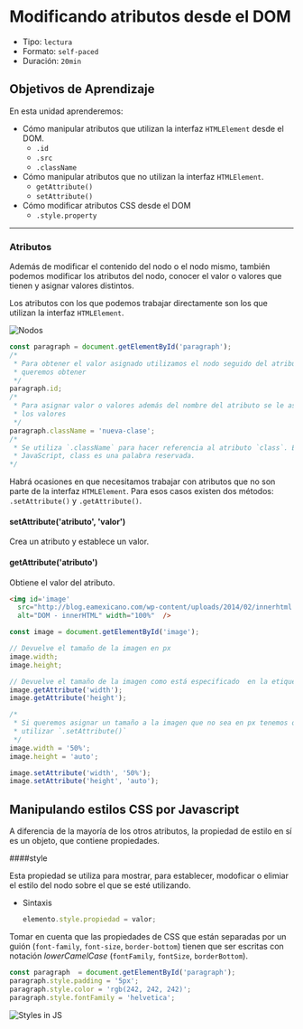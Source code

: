 # Modificando atributos desde el DOM

- Tipo: `lectura`
- Formato: `self-paced`
- Duración: `20min`

## Objetivos de Aprendizaje

En esta unidad aprenderemos:

- Cómo manipular atributos que utilizan la interfaz `HTMLElement` desde el DOM.
  * `.id`
  * `.src`
  * `.className`
- Cómo manipular atributos que no utilizan la interfaz `HTMLElement`.
  * `getAttribute()`
  * `setAttribute()`
- Cómo modificar atributos CSS desde el DOM
  * `.style.property`
***


### Atributos

Además de modificar el contenido del nodo o el nodo mismo, también podemos modificar
los atributos del nodo, conocer el valor o valores que tienen y asignar valores
distintos.

Los atributos con los que podemos trabajar directamente son los que utilizan la
interfaz `HTMLElement`.

![Nodos](http://blog.eamexicano.com/wp-content/uploads/2014/02/atributos.png)

```javascript
const paragraph = document.getElementById('paragraph');
/*
 * Para obtener el valor asignado utilizamos el nodo seguido del atributo que
 * queremos obtener
 */
paragraph.id;
/*
 * Para asignar valor o valores además del nombre del atributo se le asigna el o
 * los valores
 */
paragraph.className = 'nueva-clase';
/*
 * Se utiliza `.className` para hacer referencia al atributo `class`. En
 * JavaScript, class es una palabra reservada.
*/
```

Habrá ocasiones en que necesitamos trabajar con atributos que no son parte de
la interfaz `HTMLElement`. Para esos casos existen dos métodos: `.setAttribute()`
y `.getAttribute()`.

#### setAttribute('atributo', 'valor')

Crea un atributo y establece un valor.

#### getAttribute('atributo')

Obtiene el valor del atributo.

```html
<img id='image'
  src="http://blog.eamexicano.com/wp-content/uploads/2014/02/innerhtml.png"
  alt="DOM - innerHTML" width="100%"  />
```

```javascript
const image = document.getElementById('image');

// Devuelve el tamaño de la imagen en px
image.width;
image.height;

// Devuelve el tamaño de la imagen como está especificado  en la etiqueta
image.getAttribute('width');
image.getAttribute('height');

/*
 * Si queremos asignar un tamaño a la imagen que no sea en px tenemos que
 * utilizar `.setAttribute()`
 */
image.width = '50%';
image.height = 'auto';

image.setAttribute('width', '50%');
image.setAttribute('height', 'auto');
```

## Manipulando estilos CSS por Javascript

A diferencia de la mayoría de los otros atributos, la propiedad de estilo en sí es un objeto, que contiene propiedades.

####style

Esta propiedad se utiliza para mostrar, para establecer, modoficar o elimiar el estilo del nodo
sobre el que se esté utilizando.

- Sintaxis

  ```javascript
  elemento.style.propiedad = valor;
  ```

Tomar en cuenta que las propiedades de CSS que están separadas por un guión
(`font-family`, `font-size`, `border-bottom`) tienen que ser escritas con
notación _lowerCamelCase_ (`fontFamily`, `fontSize`, `borderBottom`).

```javascript
const paragraph  = document.getElementById('paragraph');
paragraph.style.padding = '5px';
paragraph.style.color = 'rgb(242, 242, 242)';
paragraph.style.fontFamily = 'helvetica';
```

![Styles in JS](http://blog.eamexicano.com/wp-content/uploads/2014/02/style.png)
